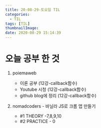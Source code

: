 ```yaml
---
title: 20-08-29-토요일 TIL
categories:
  - TIL
tags: [TIL]
thumbnailImage:
date: 2020-08-29 15:14:39
---
```


<!-- more -->

<!-- excerpt -->

# 오늘 공부 한 것

1. poiemaweb

   - 이론 공부 (12강-callback함수)
   - Youtube 시청 (12강-callback함수)
   - github blog에 정리 (12강-callback함수)

2. nomadcoders - 바닐라 JS로 크롬 앱 만들기
   - #1 THEORY -7,8,9,10
   - #2 PRACTICE - 0
